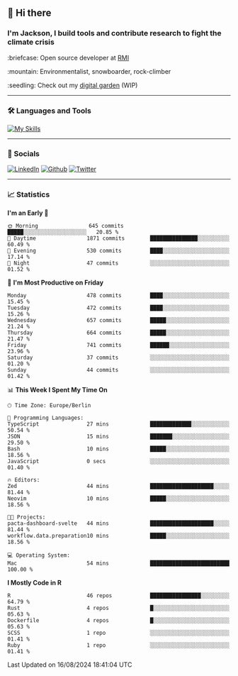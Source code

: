 ## :wave: Hi there
### I'm Jackson, I build tools and contribute research to fight the climate crisis
<p> :briefcase: Open source developer at <a href="https://rmi.org/" alt="RMI">RMI</a></p>
<p> :mountain: Environmentalist, snowboarder, rock-climber</p>
<p> :seedling: Check out my <a href="https://jdhoffa.github.io/" alt="digital garden">digital garden</a> (WIP) </p>

---

### :hammer_and_wrench: Languages and Tools

[![My Skills](https://skillicons.dev/icons?i=r,python,rust,docker,svelte,js,neovim,azure,postgresql,kubernetes,html,css&perline=6&theme=dark)](https://skillicons.dev)

---

### :iphone: Socials

[![LinkedIn](https://skillicons.dev/icons?i=linkedin&theme=dark)](https://www.linkedin.com/in/jackson-hoffart/) 
[![Github](https://skillicons.dev/icons?i=github&theme=dark)](https://github.com/jdhoffa) 
[![Twitter](https://skillicons.dev/icons?i=twitter&theme=dark)](https://twitter.com/jdhoffart) 

---

### :chart_with_upwards_trend: Statistics

 
<!--START_SECTION:waka-->
**I'm an Early 🐤** 

```text
🌞 Morning                645 commits         █████░░░░░░░░░░░░░░░░░░░░   20.85 % 
🌆 Daytime                1871 commits        ███████████████░░░░░░░░░░   60.49 % 
🌃 Evening                530 commits         ████░░░░░░░░░░░░░░░░░░░░░   17.14 % 
🌙 Night                  47 commits          ░░░░░░░░░░░░░░░░░░░░░░░░░   01.52 % 
```
📅 **I'm Most Productive on Friday** 

```text
Monday                   478 commits         ████░░░░░░░░░░░░░░░░░░░░░   15.45 % 
Tuesday                  472 commits         ████░░░░░░░░░░░░░░░░░░░░░   15.26 % 
Wednesday                657 commits         █████░░░░░░░░░░░░░░░░░░░░   21.24 % 
Thursday                 664 commits         █████░░░░░░░░░░░░░░░░░░░░   21.47 % 
Friday                   741 commits         ██████░░░░░░░░░░░░░░░░░░░   23.96 % 
Saturday                 37 commits          ░░░░░░░░░░░░░░░░░░░░░░░░░   01.20 % 
Sunday                   44 commits          ░░░░░░░░░░░░░░░░░░░░░░░░░   01.42 % 
```


📊 **This Week I Spent My Time On** 

```text
🕑︎ Time Zone: Europe/Berlin

💬 Programming Languages: 
TypeScript               27 mins             █████████████░░░░░░░░░░░░   50.54 % 
JSON                     15 mins             ███████░░░░░░░░░░░░░░░░░░   29.50 % 
Bash                     10 mins             █████░░░░░░░░░░░░░░░░░░░░   18.56 % 
JavaScript               0 secs              ░░░░░░░░░░░░░░░░░░░░░░░░░   01.40 % 

🔥 Editors: 
Zed                      44 mins             ████████████████████░░░░░   81.44 % 
Neovim                   10 mins             █████░░░░░░░░░░░░░░░░░░░░   18.56 % 

🐱‍💻 Projects: 
pacta-dashboard-svelte   44 mins             ████████████████████░░░░░   81.44 % 
workflow.data.preparation10 mins             █████░░░░░░░░░░░░░░░░░░░░   18.56 % 

💻 Operating System: 
Mac                      54 mins             █████████████████████████   100.00 % 
```

**I Mostly Code in R** 

```text
R                        46 repos            ████████████████░░░░░░░░░   64.79 % 
Rust                     4 repos             █░░░░░░░░░░░░░░░░░░░░░░░░   05.63 % 
Dockerfile               4 repos             █░░░░░░░░░░░░░░░░░░░░░░░░   05.63 % 
SCSS                     1 repo              ░░░░░░░░░░░░░░░░░░░░░░░░░   01.41 % 
Ruby                     1 repo              ░░░░░░░░░░░░░░░░░░░░░░░░░   01.41 % 
```




 Last Updated on 16/08/2024 18:41:04 UTC
<!--END_SECTION:waka-->
